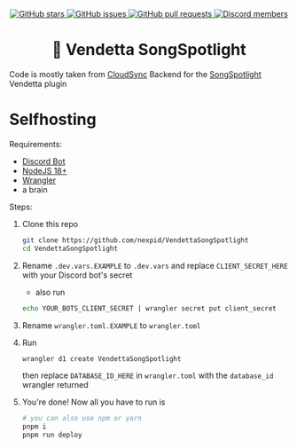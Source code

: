 <div align="center">
    <a href="https://github.com/nexpid/VendettaSongSpotlight/stargazers">
        <img alt="GitHub stars" src="https://img.shields.io/github/stars/nexpid/VendettaSongSpotlight?style=for-the-badge&color=b4befe&labelColor=1e1e2e&logo=starship&logoColor=fff">
    </a>
    <a href="https://github.com/nexpid/VendettaSongSpotlight/issues">
        <img alt="GitHub issues" src="https://img.shields.io/github/issues/nexpid/VendettaSongSpotlight?style=for-the-badge&color=74c7ec&labelColor=1e1e2e&logo=gitbook&logoColor=fff">
    </a>
    <a href="https://github.com/nexpid/VendettaSongSpotlight/pulls">
        <img alt="GitHub pull requests" src="https://img.shields.io/github/issues-pr/nexpid/VendettaSongSpotlight?style=for-the-badge&color=a6e3a1&labelColor=1e1e2e&logo=saucelabs&logoColor=fff">
    </a>
    <a href="https://discord.gg/n9QQ4XhhJP">
        <img alt="Discord members" src="https://img.shields.io/discord/1015931589865246730?style=for-the-badge&color=eba0ac&labelColor=1e1e2e&logo=discord&logoColor=fff">
    </a>
</div>
<div align="center">
    <h1>🎵 Vendetta SongSpotlight</h1>
</div>

Code is mostly taken from [CloudSync](https://github.com/nexpid/VendettaCloudSync)
Backend for the [SongSpotlight](https://github.com/nexpid/VendettaPlugins/tree/main/plugins/song-spotlight) Vendetta plugin

# Selfhosting

Requirements:

- [Discord Bot](https://discord.com/developers/applications)
- [NodeJS 18+](https://nodejs.org/en)
- [Wrangler](https://github.com/cloudflare/workers-sdk#installation)
- a brain

Steps:

1. Clone this repo

   ```sh
   git clone https://github.com/nexpid/VendettaSongSpotlight
   cd VendettaSongSpotlight
   ```

2. Rename `.dev.vars.EXAMPLE` to `.dev.vars` and replace `CLIENT_SECRET_HERE` with your Discord bot's secret

   - also run

   ```sh
   echo YOUR_BOTS_CLIENT_SECRET | wrangler secret put client_secret
   ```

3. Rename `wrangler.toml.EXAMPLE` to `wrangler.toml`
4. Run

   ```sh
   wrangler d1 create VendettaSongSpotlight
   ```

   then replace `DATABASE_ID_HERE` in `wrangler.toml` with the `database_id` wrangler returned

5. You're done! Now all you have to run is

   ```sh
   # you can also use npm or yarn
   pnpm i
   pnpm run deploy
   ```
